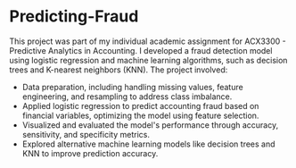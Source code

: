 # Predicting-Fraud
This project was part of my individual academic assignment for ACX3300 - Predictive Analytics in Accounting. I developed a fraud detection model using logistic regression and machine learning algorithms, such as decision trees and K-nearest neighbors (KNN). The project involved:

- Data preparation, including handling missing values, feature engineering, and resampling to address class imbalance.
- Applied logistic regression to predict accounting fraud based on financial variables, optimizing the model using feature selection.
- Visualized and evaluated the model's performance through accuracy, sensitivity, and specificity metrics.
- Explored alternative machine learning models like decision trees and KNN to improve prediction accuracy.
